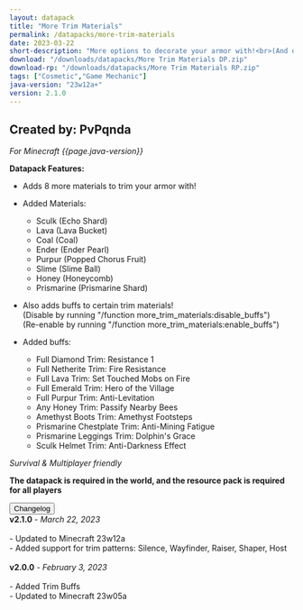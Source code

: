 ```yaml
---
layout: datapack
title: "More Trim Materials"
permalink: /datapacks/more-trim-materials
date: 2023-03-22
short-description: "More options to decorate your armor with!<br>(And optional buffs alongside them)"
download: "/downloads/datapacks/More Trim Materials DP.zip"
download-rp: "/downloads/datapacks/More Trim Materials RP.zip"
tags: ["Cosmetic","Game Mechanic"]
java-version: "23w12a+"
version: 2.1.0
---
```

Created by: PvPqnda
-
*For Minecraft {{page.java-version}}*

**Datapack Features:**

   * Adds 8 more materials to trim your armor with!

   * Added Materials:
      * Sculk      (Echo Shard)
      * Lava       (Lava Bucket)
      * Coal       (Coal)
      * Ender      (Ender Pearl)
      * Purpur     (Popped Chorus Fruit)
      * Slime      (Slime Ball)
      * Honey      (Honeycomb)
      * Prismarine (Prismarine Shard)

   * Also adds buffs to certain trim materials!<br>
     (Disable by running "/function more_trim_materials:disable_buffs")<br>
     (Re-enable by running "/function more_trim_materials:enable_buffs")

   * Added buffs:
      * Full Diamond Trim:          Resistance 1
      * Full Netherite Trim:        Fire Resistance
      * Full Lava Trim:             Set Touched Mobs on Fire
      * Full Emerald Trim:          Hero of the Village
      * Full Purpur Trim:           Anti-Levitation
      * Any Honey Trim:             Passify Nearby Bees
      * Amethyst Boots Trim:        Amethyst Footsteps
      * Prismarine Chestplate Trim: Anti-Mining Fatigue
      * Prismarine Leggings Trim:   Dolphin's Grace
      * Sculk Helmet Trim:          Anti-Darkness Effect

*Survival & Multiplayer friendly*

**The datapack is required in the world, and the resource pack is required for all players**

<div id="accordion">
  <div class="card">
        <button class="card-header mb-0 btn btn-link text-decoration-none" data-toggle="collapse" data-target="#changelog" aria-expanded="false" aria-controls="changelog" id="changelogBtn">
           Changelog
        </button>
</div>

<div id="changelog" class="collapse" aria-labelledby="changelogBtn" data-parent="#accordion">
      <div class="card-body">
<b>v2.1.0</b> - <em>March 22, 2023</em><br>
<br>
- Updated to Minecraft 23w12a<br>
- Added support for trim patterns: Silence, Wayfinder, Raiser, Shaper, Host<br>
<br>
<b>v2.0.0</b> - <em>February 3, 2023</em><br>
<br>
- Added Trim Buffs<br>
- Updated to Minecraft 23w05a<br>
      </div>
    </div>
  </div>